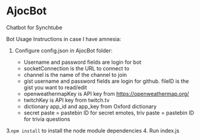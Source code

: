 # AjocBot
Chatbot for Synchtube

Bot Usage Instructions in case I have amnesia:

1. Configure config.json in AjocBot folder:

     - Username and password fields are login for bot
     - socketConnection is the URL to connect to
     - channel is the name of the channel to join
     - gist username and password fields are login for github. fileID is the gist you want to read/edit
     - openweathermapKey is API key from https://openweathermap.org/
     - twitchKey is API key from twitch.tv
     - dictionary app_id and app_key from Oxford dictionary
     - secret paste = pastebin ID for secret emotes, triv paste = pastebin ID for trivia questions
   
3.`npm install` to install the node module dependencies
4. Run index.js
